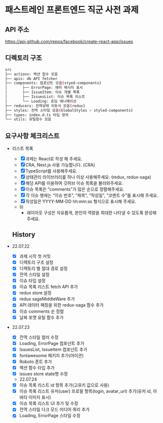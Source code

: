 # 패스트레인 프론트엔드 직군 사전 과제

## API 주소

https://api.github.com/repos/facebook/create-react-app/issues

## 디렉토리 구조

```bash
src
├── actions: 액션 함수 모음
├── apis: db API fetcher
├── components: 컴포넌트 모음(styed-components)
│		├── ErrorPage: 에러 메시지 표시
│		├── IssueItem: 이슈 개별 목록
│		├── IssuesList: 이슈 목록 리스트
│		└── Loading: 로딩 애니메이션
├── reducers: 전역상태 리듀서 모음(redux)
├── styles: 전역 스타일 모음(GlobalStyles > styled-components)
├── types: index.d.ts 타입 정의
└── utils: 유틸함수 모음
```

## 요구사항 체크리스트

- 리스트 목록

  - [x] 과제는 React로 작성 해 주세요.
  - [x] CRA, Next.js 사용 가능합니다. (CRA)
  - [x] TypeScript를 사용해주세요.
  - [x] 상태관리 라이브러리를 하나 이상 사용해주세요. (redux, redux-saga)
  - [x] 해당 API를 이용하여 깃허브 이슈 목록을 불러와주세요.
  - [x] 이슈 목록은 “comments”가 많은 순으로 정렬해주세요.
  - [x] 각 이슈 행에는 “이슈 번호”, “제목”, “작성일”, “코멘트 수”를 표시해 주세요.
  - [x] 작성일은 YYYY-MM-DD hh:mm:ss 형식으로 표시해 주세요.
  - [x] - 레이아웃 구성은 자유롭게, 본인의 역량을 최대한 나타낼 수 있도록 완성해주세요.

  ## History

- 22.07.22

  - [x] 과제 시작 첫 커밋
  - [x] 디렉토리 구조 설정
  - [x] 디렉토리 별 절대 경로 설정
  - [x] 전역 스타일 설정
  - [x] 이슈 타입 설정
  - [x] 이슈 목록 리스트 fetch API 추가
  - [x] redux store 설정
  - [x] redux sageMiddleWare 추가
  - [x] API 데이터 패칭을 위한 redux-saga 함수 추가
  - [x] 이슈 comments 순 정렬
  - [x] 날짜 포맷 유틸 함수 추가

- 22.07.23

  - [x] 전역 스타일 컬러 수정
  - [x] Loading, ErrorPage 컴포넌트 추가
  - [x] IssuesList, IssueItem 컴포넌트 추가
  - [x] fontawesome 패키지 추가(아이콘)
  - [x] Roboto 폰트 추가
  - [x] 액션 함수 타입 추가
  - [x] issues store state명 수정

  - 22.07.24

  - [x] 이슈 목록 리스트 id 항목 추가(고유키 값으로 사용)
  - [x] 이슈 목록 리스트 유저(user) 프로필 항목(login, avatar_url) 추가(유저 id, 아바타 이미지 표시)
  - [x] 이슈 목록 리스트 UI 추가 및 수정
  - [x] 전역 스타일 다크 모드 미디어 쿼리 추가
  - [x] Loading, ErrorPage 스타일 수정
